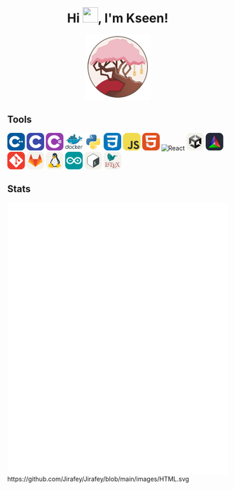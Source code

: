 <img src="https://komarev.com/ghpvc/?username=Kseen715&style=flat-square&color=blue" alt=""/>
<h1 align="center">Hi <img height="35px" src="https://raw.githubusercontent.com/MartinHeinz/MartinHeinz/master/wave.gif" width="35px">, I'm Kseen!</h1>
<p align="center">
  <img src="https://github.com/Kseen715/imgs/blob/main/sakura_kharune.png" title="Logo" alt="Logo" width="150" height="150"/>
</p>

## Tools
<div>
  <img src= "https://github.com/Jirafey/Jirafey/raw/main/images/CPP.svg" title="CPP" alt="CPP" width="40" height="40"/>
  <img src= "https://github.com/Jirafey/Jirafey/raw/main/images/C.svg" title="C" alt="C" width="40" height="40"/>
  <img src= "https://github.com/Jirafey/Jirafey/raw/main/images/CS.svg" title="C#" alt="C#" width="40" height="40"/>
  
  <img src= "https://raw.githubusercontent.com/devicons/devicon/master/icons/docker/docker-original-wordmark.svg" title="Docker" alt="Docker" width="40" height="40"/>
  
  <img src= "https://raw.githubusercontent.com/devicons/devicon/master/icons/python/python-original.svg" title="Python" alt="Python" width="40" height="40"/>
  
  <img src= "https://github.com/Jirafey/Jirafey/blob/main/images/CSS.svg" title="CSS" alt="CSS" width="40" height="40"/>
  <img src= "https://github.com/Jirafey/Jirafey/blob/main/images/JavaScript.svg" title="JavaScript" alt="JavaScript" width="40" height="40"/>
  <img src= "https://github.com/Jirafey/Jirafey/blob/main/images/HTML.svg" title="HTML" alt="HTML" width="40" height="40"/>
  <img src= "" title="React" alt="React" width="40" height="40"/>
  
  <img src= "https://github.com/Jirafey/Jirafey/blob/main/images/Unity-Light.svg" title="Unity" alt="Unity" width="40" height="40"/>
  <img src="https://github.com/Jirafey/Jirafey/blob/main/images/CMake-Dark.svg" title="Cmake" alt="Cmake" width="40" height="40"/>
  
  <img src="https://github.com/Jirafey/Jirafey/blob/main/images/Git.svg" title="Git" alt="Git" width="40" height="40"/>
  <img src="https://github.com/Jirafey/Jirafey/blob/main/images/GitLab-Light.svg" title="GitLab" alt="GitLab" width="40" height="40"/>
  
  <img src= "https://github.com/Jirafey/Jirafey/raw/main/images/Linux-Light.svg" title="Linux" alt="Linux" width="40" height="40"/>
  <img src= "https://github.com/Jirafey/Jirafey/blob/main/images/Arduino.svg" title="Arduino" alt="Arduino" width="40" height="40"/> 
  
  <img src= "https://github.com/Jirafey/Jirafey/blob/main/images/Bash-Light.svg" title="Bash" alt="Bash" width="40" height="40"/>
  <img src= "https://github.com/Jirafey/Jirafey/blob/main/images/LaTeX-Light.svg" title="LaTeX" alt="LaTeX" width="40" height="40"/>
</div>

## Stats
<img align="center" src="/github-metrics.svg" alt="Metrics">
https://github.com/Jirafey/Jirafey/blob/main/images/HTML.svg

